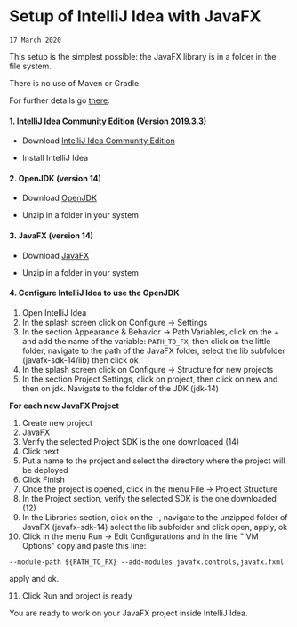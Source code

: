 # Setup of IntelliJ Idea with JavaFX 

`17 March 2020`

This setup is the simplest possible: the JavaFX library is in a folder in the file system.

There is no use of Maven or Gradle.

For further details go [there](https://openjfx.io/openjfx-docs/#IDE-Intellij):



#### 1. IntelliJ Idea Community Edition (Version 2019.3.3)

* Download [IntelliJ Idea Community Edition](https://www.jetbrains.com/idea/download/) 

* Install IntelliJ Idea

#### 2. OpenJDK (version 14)

* Download [OpenJDK](https://jdk.java.net/14/)

* Unzip in a folder in your system

#### 3. JavaFX (version 14)

* Download [JavaFX](https://gluonhq.com/products/javafx/)

* Unzip in a folder in your system

#### 4. Configure IntelliJ Idea to use the OpenJDK

1. Open IntelliJ Idea
2. In the splash screen click on Configure -> Settings
3. In the section Appearance & Behavior -> Path Variables, click on the + and add the name of the variable: `PATH_TO_FX`, then click on the little folder, navigate to the path of the JavaFX folder, select the lib subfolder (javafx-sdk-14/lib) then click ok
4. In the splash screen click on Configure -> Structure for new projects
5. In the section Project Settings, click on project, then click on new and then on jdk. Navigate to the folder of the JDK (jdk-14)

**For each new JavaFX Project**
1. Create new project
2. JavaFX
3. Verify the selected Project SDK is the one downloaded (14)
4. Click next
5. Put a name to the project and select the directory where the project will be deployed
6. Click Finish
7. Once the project is opened, click in the menu File -> Project Structure
8. In the Project section, verify the selected SDK is the one downloaded (12)
9. In the Libraries section, click on the `+`, navigate to the unzipped folder of JavaFX (javafx-sdk-14) select the lib subfolder and click open, apply, ok
10. Click in the menu Run -> Edit Configurations and in the line " VM Options" copy and paste this line: 

`--module-path ${PATH_TO_FX} --add-modules javafx.controls,javafx.fxml`

apply and ok.

11. Click Run and project is ready

You are ready to work on your JavaFX project inside IntelliJ Idea.
